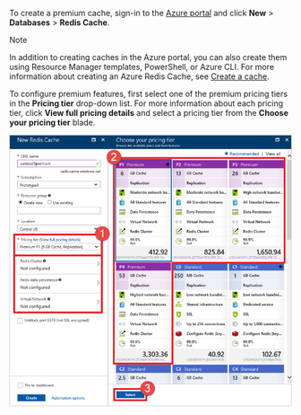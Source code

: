 To create a premium cache, sign-in to the [Azure portal](https://portal.azure.cn) and click **New** > **Databases** > **Redis Cache**.


> [!NOTE]
> In addition to creating caches in the Azure portal, you can also create them using Resource Manager templates, PowerShell, or Azure CLI. For more information about creating an Azure Redis Cache, see [Create a cache](../articles/redis-cache/cache-dotnet-how-to-use-azure-redis-cache.md#create-a-cache).
> 
> 

To configure premium features, first select one of the premium pricing tiers in the **Pricing tier** drop-down list. For more information about each pricing tier, click **View full pricing details** and select a pricing tier from the **Choose your pricing tier** blade.

![Choose your pricing tier](./media/redis-cache-premium-create/redis-cache-premium-pricing-tier.png)


<!-- ms.date: 03/01/2018 -->